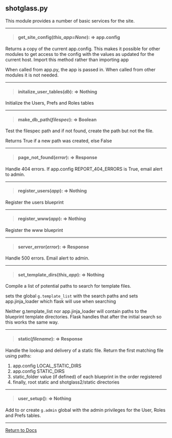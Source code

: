 ## shotglass.py

This module provides a number of basic services for the site.

---
> #### get_site_config(*this_app=None*): => app.config

Returns a copy of the current app.config.
This makes it possible for other modules to get access to the config
with the values as updated for the current host.
Import this method rather than importing app

When called from app.py, the app is passed in. When
called from other modules it is not needed.
  
---
> #### initalize_user_tables(*db*): => Nothing

Initialize the Users, Prefs and Roles tables

---
> #### make_db_path(*filespec*): => Boolean

Test the filespec path and if not found, create the path
but not the file.

Returns True if a new path was created, else False

---
> #### page_not_found(*error*): => Response

Handle 404 errors. If app.config REPORT_404_ERRORS is True, email alert to admin.

---
> #### register_users(*app*): => Nothing

Register the users blueprint

---
> #### register_www(*app*): => Nothing

Register the www blueprint

---
> #### server_error(*error*): => Response

Handle 500 errors. Email alert to admin.

 ---
> #### set_template_dirs(*this_app*): => Nothing

Compile a list of potential paths to search for
template files.

sets the global `g.template_list` with the search paths and
sets app.jinja_loader which flask will use when searching

Neither g.template_list nor app.jinja_loader will contain paths
to the blueprint template directories. Flask handles that after
the initial search so this works the same way.

---
> #### static(*filename*): => Response

Handle the lookup and delivery of a static file. Return the first matching file using paths:

1. app.config LOCAL_STATIC_DIRS
2. app.config STATIC_DIRS
3. static_folder value (if defined) of each blueprint in the order registered
4. finally, root static and shotglass2/static directories

---
> #### user_setup(): => Nothing

Add to or create `g.admin` global with the admin privileges for the User, Roles and Prefs tables.


---
[Return to Docs](/docs/shotglass2/README.md)


   
    
